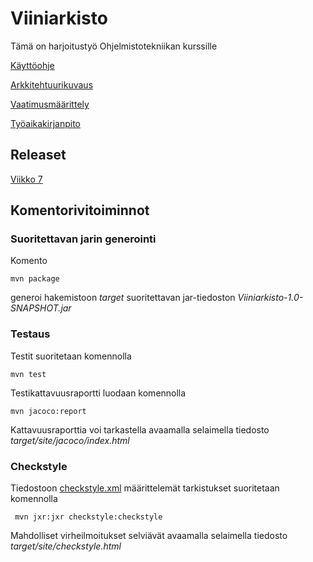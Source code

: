 # Viiniarkisto

Tämä on harjoitustyö Ohjelmistotekniikan kurssille 


[Käyttöohje](https://github.com/sritala/ot-harjoitustyo/blob/master/dokumentaatio/kayttoohje.md)

[Arkkitehtuurikuvaus](https://github.com/sritala/ot-harjoitustyo/tree/master/dokumentaatio/arkkitehtuuri.md)

[Vaatimusmäärittely](https://github.com/sritala/ot-harjoitustyo/blob/master/dokumentaatio/vaatimusmaarittely.md)

[Työaikakirjanpito](https://github.com/sritala/ot-harjoitustyo/blob/master/dokumentaatio/tuntikirjanpito.md)

## Releaset

[Viikko 7](https://github.com/sritala/ot-harjoitustyo/releases/tag/Viikko7)


## Komentorivitoiminnot

### Suoritettavan jarin generointi

Komento

```
mvn package
```

generoi hakemistoon _target_ suoritettavan jar-tiedoston _Viiniarkisto-1.0-SNAPSHOT.jar_

### Testaus

Testit suoritetaan komennolla

```
mvn test
```

Testikattavuusraportti luodaan komennolla

```
mvn jacoco:report
```

Kattavuusraporttia voi tarkastella avaamalla selaimella tiedosto _target/site/jacoco/index.html_

### Checkstyle

Tiedostoon [checkstyle.xml](https://github.com/sritala/ot-harjoitustyo/blob/master/Viiniarkisto/checkstyle.xml) määrittelemät tarkistukset suoritetaan komennolla

```
 mvn jxr:jxr checkstyle:checkstyle
```

Mahdolliset virheilmoitukset selviävät avaamalla selaimella tiedosto _target/site/checkstyle.html_

